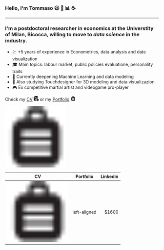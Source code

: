 ### Hello, I'm Tommaso :smiley: :rainbow: :bar_chart: :coffee:
___
### I'm a postdoctoral researcher in economics at the Universtity of Milan, Bicocca, willing to move to ***data science*** in the industry. 
* :chart: +5 years of experience in Econometrics, data analysis and data visualization 
* :mortar_board: Main topics: labour market, public policies evaluatione, personality traits 
* :milky_way: Currently deepening Machine Learning and data modeling
* :art: Also studying Touchdesigner for 3D modeling and data visualizazion 
* :video_game: Ex competitive martial artist and videogame pro-player


Check my [CV](https://github.com/tommella90/CV/blob/main/CV_RAMELLA.0.png) [![CV](https://github.com/tommella90/tommella90/blob/main/images/cv1.png)](https://github.com/tommella90/CV/blob/main/CV_RAMELLA.0.png)
 or my [Portfolio](https://github.com/tommella90/Tommy_Portfolio/blob/main/README.md)
 [![Portfolio](https://github.com/tommella90/tommella90/blob/main/images/pf1.png)](https://github.com/tommella90/Tommy_Portfolio)


<img src="https://github.com/tommella90/tommella90/blob/main/images/pf1.png" width="200" height="200">


| CV                         |   Portfolio                  |  Linkedin                   |
|----------------------------|:----------------------------:|----------------------------:|
|<img src="https://github.com/tommella90/tommella90/blob/main/images/pf1.png" width="200" height="200">          |  left-aligned | $1600     |
